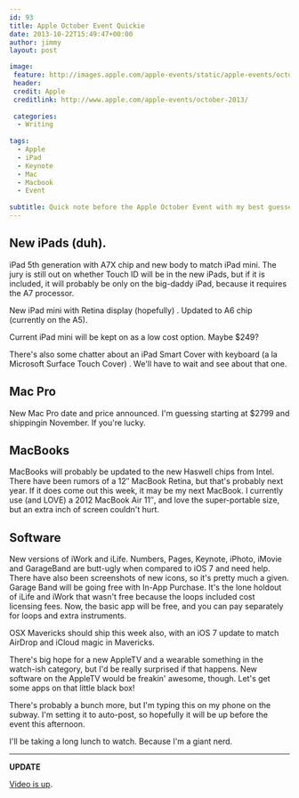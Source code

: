 ```yaml
---
id: 93
title: Apple October Event Quickie
date: 2013-10-22T15:49:47+00:00
author: jimmy
layout: post

image: 
 feature: http://images.apple.com/apple-events/static/apple-events/october-2013/video/poster_large.jpg
 header:  
 credit: Apple
 creditlink: http://www.apple.com/apple-events/october-2013/
 
 categories:
  - Writing
  
tags:
  - Apple
  - iPad
  - Keynote
  - Mac
  - Macbook
  - Event
  
subtitle: Quick note before the Apple October Event with my best guesses
---
```


<!-- more -->  
 

## New iPads (duh). 

iPad 5th generation with A7X chip and new body to match iPad mini.   The jury is still out on whether Touch ID will be in the new iPads, but if it is included, it will probably be only on the big-daddy iPad, because it requires the A7 processor.

New iPad mini with Retina display (hopefully) .  Updated to A6 chip (currently on the A5).  

Current iPad mini will be kept on as a low cost option.  Maybe $249?

There's also some chatter about an iPad Smart Cover with keyboard (a la Microsoft Surface Touch Cover) .  We'll have to wait and see about that one.

## Mac Pro

New Mac Pro date and price announced.  I'm guessing starting at $2799 and shippingin November.  If you're lucky. 

## MacBooks

MacBooks will probably be updated to the new Haswell chips from Intel.  There have been rumors of a 12&#8243; MacBook Retina, but that's probably next year.  If it does come out this week, it may be my next MacBook.  I currently use (and LOVE) a 2012 MacBook Air 11&#8243;, and love the super-portable size, but an extra inch of screen couldn't hurt.  

## Software

New versions of iWork and iLife.  Numbers, Pages, Keynote, iPhoto, iMovie and GarageBand are butt-ugly when compared to iOS 7 and need help. There have also been screenshots of new icons, so it's pretty much a given.  Garage Band will be going free with In-App Purchase. It's the lone holdout of iLife and iWork that wasn't free because the loops included cost licensing fees. Now, the basic app will be free, and you can pay separately for loops and extra instruments.

OSX Mavericks should ship this week also, with an iOS 7 update to match AirDrop and iCloud magic in Mavericks. 

There's big hope for a new AppleTV and a wearable something in the watch-ish category, but I'd be really surprised if that happens.  New software on the AppleTV would be freakin' awesome, though.  Let's get some apps on that little black box! 

There's probably a bunch more, but I'm typing this on my phone on the subway.  I'm setting it to auto-post, so hopefully it will be up before the event this afternoon. 

I'll be taking a long lunch to watch.  Because I'm a giant nerd.    


---
**UPDATE**

[Video is up](http://www.apple.com/apple-events/october-2013/).